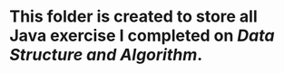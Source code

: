 # This folder is created to store all **Java** exercise I completed on _Data Structure and Algorithm_. 